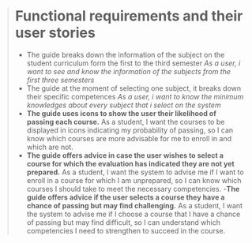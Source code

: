> # **Functional requirements and their user stories** 
> - The guide breaks down the information of the subject on the student curriculum form the first to the third semester 
> *As a user, i want to see and know the information of the subjects from the first three semesters*
> - The guide at the moment of selecting one subject, it breaks down their specific competences
>*As a user, i want to know the minimum knowledges about every subject that i select on the system*
> - **The guide uses icons to show the user their likelihood of passing each course.**
> As a student, I want the courses to be displayed in icons indicating my probability of passing, so I can know which courses are more advisable for me to enroll in and which are not.
> - **The guide offers advice in case the user wishes to select a course for which the evaluation has indicated they are not yet prepared.**
> As a student, I want the system to advise me if I want to enroll in a course for which I am unprepared, so I can know which courses I should take to meet the necessary competencies.
> -**The guide offers advice if the user selects a course they have a chance of passing but may find challenging.**
> As a student, I want the system to advise me if I choose a course that I have a chance of passing but may find difficult, so I can understand which competencies I need to strengthen to succeed in the course.

